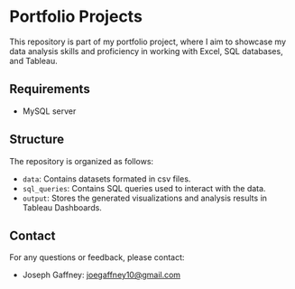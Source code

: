 # Portfolio Projects
This repository is part of my portfolio project, where I aim to showcase my data analysis skills and proficiency in working with Excel, SQL databases, and Tableau.

## Requirements
- MySQL server 

## Structure
The repository is organized as follows:
- `data`: Contains datasets formated in csv files.
- `sql_queries`: Contains SQL queries used to interact with the data.
- `output`: Stores the generated visualizations and analysis results in Tableau Dashboards.

## Contact
For any questions or feedback, please contact:
- Joseph Gaffney: joegaffney10@gmail.com
